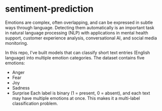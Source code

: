 # sentiment-prediction
Emotions are complex, often overlapping, and can be expressed in subtle ways through language. Detecting them automatically is an important task in natural language processing (NLP) with applications in mental health support, customer experience analysis, conversational AI, and social media monitoring.

In this repo, I've built models that can classify short text entries (English language) into multiple emotion categories. The dataset contains five emotions:
* Anger
* Fear
* Joy
* Sadness
* Surprise
Each label is binary (1 = present, 0 = absent), and each text may have multiple emotions at once. This makes it a multi-label classification problem.
